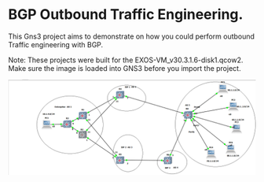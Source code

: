 # BGP Outbound Traffic Engineering.

This Gns3 project aims to demonstrate on how you could perform outbound Traffic engineering with BGP.

Note: These projects were built for the EXOS-VM_v30.3.1.6-disk1.qcow2.  Make sure the image is loaded into GNS3 before you import the project.

<img src="bgp_outbound_te.png">
